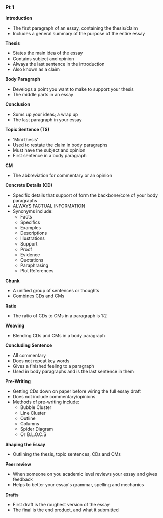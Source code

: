 ### Pt 1

**Introduction**
- The first paragraph of an essay, containing the thesis/claim
- Includes a general summary of the purpose of the entire essay

**Thesis**
- States the main idea of the essay
- Contains subject and opinion
- Always the last sentence in the introduction
- Also known as a claim

**Body Paragraph**
- Develops a point you want to make to support your thesis
- The middle parts in an essay

**Conclusion**
- Sums up your ideas; a wrap up
- The last paragraph in your essay

**Topic Sentence (TS)**
- 'Mini thesis'
- Used to restate the claim in body paragraphs
- Must have the subject and opinion
- First sentence in a body paragraph

**CM**
- The abbreviation for commentary or an opinion

**Concrete Details (CD)**
- Specific details that support of form the backbone/core of your body paragraphs
- ALWAYS FACTUAL INFORMATION
- Synonyms include:
	- Facts
	- Specifics
	- Examples
	- Descriptions
	- Illustrations
	- Support
	- Proof
	- Evidence
	- Quotations
	- Paraphrasing
	- Plot References

**Chunk**
- A unified group of sentences or thoughts
- Combines CDs and CMs

**Ratio**
- The ratio of CDs to CMs in a paragraph is 1:2

**Weaving**
- Blending CDs and CMs in a body paragraph

**Concluding Sentence**
- All commentary
- Does not repeat key words
- Gives a finished feeling to a paragraph
- Used in body paragraphs and is the last sentence in them

**Pre-Writing**
- Getting CDs down on paper before wiring the full essay draft
- Does not include commentary/opinions
- Methods of pre-writing include:
	- Bubble Cluster
	- Line Cluster
	- Outline
	- Columns
	- Spider Diagram
	- Or B.L.O.C.S

**Shaping the Essay**
- Outlining the thesis, topic sentences, CDs and CMs

**Peer review**
- When someone on you academic level reviews your essay and gives feedback
- Helps to better your essay's grammar, spelling and mechanics

**Drafts**
- First draft is the roughest version of the essay
- The final is the end product, and what it submitted
